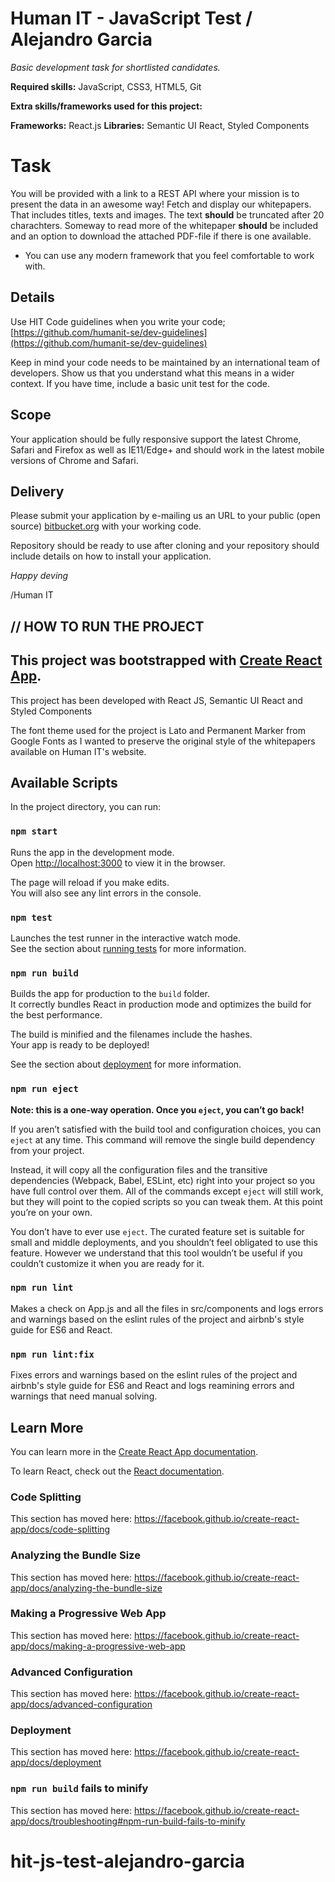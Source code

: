 # Human IT - JavaScript Test / Alejandro Garcia

*Basic development task for shortlisted candidates.*

**Required skills:** JavaScript, CSS3, HTML5, Git

**Extra skills/frameworks used for this project:** 

**Frameworks:** React.js
**Libraries:** Semantic UI React, Styled Components

# Task

You will be provided with a link to a REST API where your mission is to present the data in an awesome way! Fetch and display our whitepapers. That includes titles, texts and images. The text **should** be truncated after 20 charachters. Someway to read more of the whitepaper **should** be included and an option to download the attached PDF-file if there is one available.

 - You can use any modern framework that you feel comfortable to work with.
 
## Details

Use HIT Code guidelines when you write your code;  [https://github.com/humanit-se/dev-guidelines](https://github.com/humanit-se/dev-guidelines)

Keep in mind your code needs to be maintained by an international team of developers. Show us that you understand what this means in a wider context. If you have time, include a basic unit test for the code.

## Scope

Your application should be fully responsive support the latest Chrome, Safari and Firefox as well as IE11/Edge+ and should work in the latest mobile versions of Chrome and Safari.

## Delivery

Please submit your application by e-mailing us an URL to your public (open source)  [bitbucket.org](http://bitbucket.org/)  with your working code.

Repository should be ready to use after cloning and your repository should include details on how to install your application.

*Happy deving*

/Human IT

## // HOW TO RUN THE PROJECT

## This project was bootstrapped with [Create React App](https://github.com/facebook/create-react-app).

This project has been developed with React JS, Semantic UI React and Styled Components

The font theme used for the project is Lato and Permanent Marker from Google Fonts as I wanted to preserve the original style of the whitepapers available on Human IT's website.

## Available Scripts

In the project directory, you can run:

### `npm start`

Runs the app in the development mode.<br>
Open [http://localhost:3000](http://localhost:3000) to view it in the browser.

The page will reload if you make edits.<br>
You will also see any lint errors in the console.

### `npm test`

Launches the test runner in the interactive watch mode.<br>
See the section about [running tests](https://facebook.github.io/create-react-app/docs/running-tests) for more information.

### `npm run build`

Builds the app for production to the `build` folder.<br>
It correctly bundles React in production mode and optimizes the build for the best performance.

The build is minified and the filenames include the hashes.<br>
Your app is ready to be deployed!

See the section about [deployment](https://facebook.github.io/create-react-app/docs/deployment) for more information.

### `npm run eject`

**Note: this is a one-way operation. Once you `eject`, you can’t go back!**

If you aren’t satisfied with the build tool and configuration choices, you can `eject` at any time. This command will remove the single build dependency from your project.

Instead, it will copy all the configuration files and the transitive dependencies (Webpack, Babel, ESLint, etc) right into your project so you have full control over them. All of the commands except `eject` will still work, but they will point to the copied scripts so you can tweak them. At this point you’re on your own.

You don’t have to ever use `eject`. The curated feature set is suitable for small and middle deployments, and you shouldn’t feel obligated to use this feature. However we understand that this tool wouldn’t be useful if you couldn’t customize it when you are ready for it.

### `npm run lint`
Makes a check on App.js and all the files in src/components and logs errors and warnings based on the eslint rules of the project and airbnb's style guide for ES6 and React.

### `npm run lint:fix`
Fixes errors and warnings based on the eslint rules of the project and airbnb's style guide for ES6 and React and logs reamining errors and warnings that need manual solving.

## Learn More

You can learn more in the [Create React App documentation](https://facebook.github.io/create-react-app/docs/getting-started).

To learn React, check out the [React documentation](https://reactjs.org/).

### Code Splitting

This section has moved here: https://facebook.github.io/create-react-app/docs/code-splitting

### Analyzing the Bundle Size

This section has moved here: https://facebook.github.io/create-react-app/docs/analyzing-the-bundle-size

### Making a Progressive Web App

This section has moved here: https://facebook.github.io/create-react-app/docs/making-a-progressive-web-app

### Advanced Configuration

This section has moved here: https://facebook.github.io/create-react-app/docs/advanced-configuration

### Deployment

This section has moved here: https://facebook.github.io/create-react-app/docs/deployment

### `npm run build` fails to minify

This section has moved here: https://facebook.github.io/create-react-app/docs/troubleshooting#npm-run-build-fails-to-minify
# hit-js-test-alejandro-garcia
